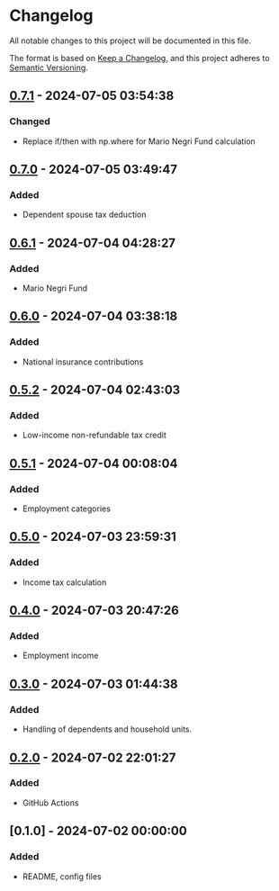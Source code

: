 # Changelog

All notable changes to this project will be documented in this file.

The format is based on [Keep a Changelog](https://keepachangelog.com/en/1.0.0/),
and this project adheres to [Semantic Versioning](https://semver.org/spec/v2.0.0.html).

## [0.7.1] - 2024-07-05 03:54:38

### Changed

- Replace if/then with np.where for Mario Negri Fund calculation

## [0.7.0] - 2024-07-05 03:49:47

### Added

- Dependent spouse tax deduction

## [0.6.1] - 2024-07-04 04:28:27

### Added

- Mario Negri Fund

## [0.6.0] - 2024-07-04 03:38:18

### Added

- National insurance contributions

## [0.5.2] - 2024-07-04 02:43:03

### Added

- Low-income non-refundable tax credit

## [0.5.1] - 2024-07-04 00:08:04

### Added

- Employment categories

## [0.5.0] - 2024-07-03 23:59:31

### Added

- Income tax calculation

## [0.4.0] - 2024-07-03 20:47:26

### Added

- Employment income

## [0.3.0] - 2024-07-03 01:44:38

### Added

- Handling of dependents and household units.

## [0.2.0] - 2024-07-02 22:01:27

### Added

- GitHub Actions

## [0.1.0] - 2024-07-02 00:00:00

### Added

- README, config files



[0.7.1]: https://github.com/PolicyEngine/policyengine-it/compare/0.7.0...0.7.1
[0.7.0]: https://github.com/PolicyEngine/policyengine-it/compare/0.6.1...0.7.0
[0.6.1]: https://github.com/PolicyEngine/policyengine-it/compare/0.6.0...0.6.1
[0.6.0]: https://github.com/PolicyEngine/policyengine-it/compare/0.5.2...0.6.0
[0.5.2]: https://github.com/PolicyEngine/policyengine-it/compare/0.5.1...0.5.2
[0.5.1]: https://github.com/PolicyEngine/policyengine-it/compare/0.5.0...0.5.1
[0.5.0]: https://github.com/PolicyEngine/policyengine-it/compare/0.4.0...0.5.0
[0.4.0]: https://github.com/PolicyEngine/policyengine-it/compare/0.3.0...0.4.0
[0.3.0]: https://github.com/PolicyEngine/policyengine-it/compare/0.2.0...0.3.0
[0.2.0]: https://github.com/PolicyEngine/policyengine-it/compare/0.1.0...0.2.0

